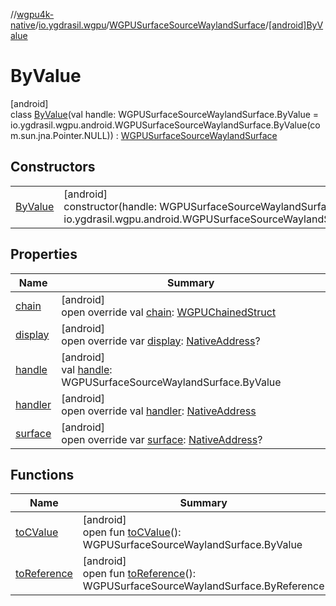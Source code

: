 //[wgpu4k-native](../../../../index.md)/[io.ygdrasil.wgpu](../../index.md)/[WGPUSurfaceSourceWaylandSurface](../index.md)/[[android]ByValue](index.md)

# ByValue

[android]\
class [ByValue](index.md)(val handle: WGPUSurfaceSourceWaylandSurface.ByValue = io.ygdrasil.wgpu.android.WGPUSurfaceSourceWaylandSurface.ByValue(com.sun.jna.Pointer.NULL)) : [WGPUSurfaceSourceWaylandSurface](../index.md)

## Constructors

| | |
|---|---|
| [ByValue](-by-value.md) | [android]<br>constructor(handle: WGPUSurfaceSourceWaylandSurface.ByValue = io.ygdrasil.wgpu.android.WGPUSurfaceSourceWaylandSurface.ByValue(com.sun.jna.Pointer.NULL)) |

## Properties

| Name | Summary |
|---|---|
| [chain](chain.md) | [android]<br>open override val [chain](chain.md): [WGPUChainedStruct](../../-w-g-p-u-chained-struct/index.md) |
| [display](display.md) | [android]<br>open override var [display](display.md): [NativeAddress](../../../ffi/-native-address/index.md)? |
| [handle](handle.md) | [android]<br>val [handle](handle.md): WGPUSurfaceSourceWaylandSurface.ByValue |
| [handler](handler.md) | [android]<br>open override val [handler](handler.md): [NativeAddress](../../../ffi/-native-address/index.md) |
| [surface](surface.md) | [android]<br>open override var [surface](surface.md): [NativeAddress](../../../ffi/-native-address/index.md)? |

## Functions

| Name | Summary |
|---|---|
| [toCValue](../[android]to-c-value.md) | [android]<br>open fun [toCValue](../[android]to-c-value.md)(): WGPUSurfaceSourceWaylandSurface.ByValue |
| [toReference](../to-reference.md) | [android]<br>open fun [toReference](../to-reference.md)(): WGPUSurfaceSourceWaylandSurface.ByReference |